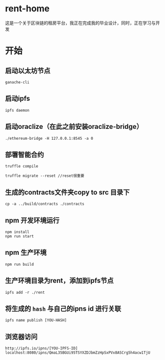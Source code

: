 # rent-home
这是一个关于区块链的租房平台，我正在完成我的毕业设计，同时，正在学习与开发

# 开始
## 启动以太坊节点
```
ganache-cli
```
## 启动ipfs
```
ipfs daemon
```

## 启动oraclize（在此之前安装oraclize-bridge）
```
./ethereum-bridge -H 127.0.0.1:8545 -a 0
```

## 部署智能合约
```
truffle compile

truffle migrate --reset //reset很重要
```

## 生成的contracts文件夹copy to src 目录下
```
cp -a ../build/contracts ./contracts
```

## npm 开发环境运行

```
npm install
npm run start
```

## npm 生产环境
```
npm run build
```

## 生产环境目录为rent，添加到ipfs节点
```
ipfs add -r ./rent  
```

## 将生成的 `hash` 与自己的ipns id 进行关联
```
ipfs name publish [YOU-HASH]
```
## 浏览器访问
```
http://ipfs.io/ipns/[YOU-IPFS-ID]
localhost:8080/ipns/QmaL35BGUi95TSYXZDJbmZzHpSxPVx8ASCrg5h4acw1TjU
```